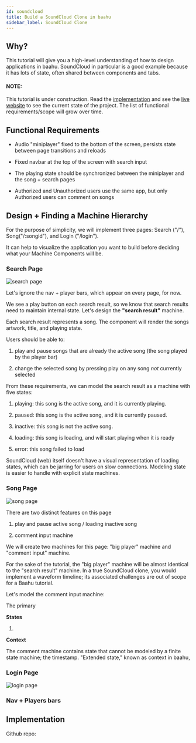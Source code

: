 ```yaml
---
id: soundcloud
title: Build a SoundCloud Clone in baahu
sidebar_label: SoundCloud Clone
---
```


## Why?

This tutorial will give you a high-level understanding of how to design applications in baahu. SoundCloud in particular is a good example because it has lots of state, often shared between components and tabs.

#### NOTE:

This tutorial is under construction. Read the [implementation](https://github.com/tjkandala/baahuPlayer) and see the [live website](https://sleepy-varahamihira-e0fc1a.netlify.app/) to see the current state of the project. The list of functional requirements/scope will grow over time.

## Functional Requirements

- Audio "miniplayer" fixed to the bottom of the screen, persists state between page transitions and reloads

- Fixed navbar at the top of the screen with search input

- The playing state should be synchronized between the miniplayer and the song + search pages

- Authorized and Unauthorized users use the same app, but only Authorized users can comment on songs

## Design + Finding a Machine Hierarchy

For the purpose of simplicity, we will implement three pages: Search ("/"), Song("/:songid"), and Login ("/login").

It can help to visualize the application you want to build before deciding what your Machine Components will be.

### Search Page

![search page](/img/search_page.svg)

Let's ignore the nav + player bars, which appear on every page, for now.

We see a play button on each search result, so we know that search results need to maintain internal state. Let's design the **"search result"** machine.

Each search result represents a song. The component will render the songs artwork, title, and playing state.

Users should be able to:

1. play and pause songs that are already the active song (the song played by the player bar)

2. change the selected song by pressing play on any song _not_ currently selected

From these requirements, we can model the search result as a machine with five states:

1. playing: this song is the active song, and it is currently playing.

2. paused: this song is the active song, and it is currently paused.

3. inactive: this song is not the active song.

4. loading: this song is loading, and will start playing when it is ready

5. error: this song failed to load

SoundCloud (web) itself doesn't have a visual representation of loading states, which can be jarring for users on slow connections. Modeling state is easier to handle with explicit state machines.

### Song Page

![song page](/img/song_page.svg)

There are two distinct features on this page

1. play and pause active song / loading inactive song

2. comment input machine

We will create two machines for this page: "big player" machine and "comment input" machine.

For the sake of the tutorial, the "big player" machine will be almost identical to the "search result" machine. In a true SoundCloud clone, you would implement a waveform timeline; its associated challenges are out of scope for a Baahu tutorial.

Let's model the comment input machine:

The primary

**States**

1.

**Context**

The comment machine contains state that cannot be modeled by a finite state machine; the timestamp. "Extended state," known as context in baahu,

### Login Page

![login page](/img/login_page.svg)

### Nav + Players bars

## Implementation

Github repo:
